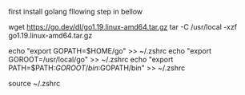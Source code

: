 first install golang fllowing step in bellow

wget https://go.dev/dl/go1.19.linux-amd64.tar.gz
tar -C /usr/local -xzf go1.19.linux-amd64.tar.gz

echo "export GOPATH=$HOME/go" >> ~/.zshrc
echo "export GOROOT=/usr/local/go" >> ~/.zshrc
echo "export PATH=$PATH:$GOROOT/bin:$GOPATH/bin" >> ~/.zshrc

source  ~/.zshrc



